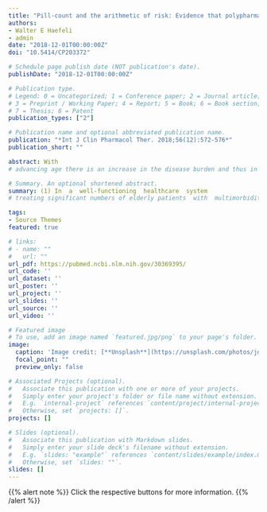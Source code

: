 ```yaml
---
title: "Pill-count and the arithmetic of risk: Evidence that polypharmacy is a health status marker rather than a predictive surrogate for the risk of adverse drug events"
authors:
- Walter E Haefeli
- admin
date: "2018-12-01T00:00:00Z"
doi: "10.5414/CP203372"

# Schedule page publish date (NOT publication's date).
publishDate: "2018-12-01T00:00:00Z"

# Publication type.
# Legend: 0 = Uncategorized; 1 = Conference paper; 2 = Journal article;
# 3 = Preprint / Working Paper; 4 = Report; 5 = Book; 6 = Book section;
# 7 = Thesis; 8 = Patent
publication_types: ["2"]

# Publication name and optional abbreviated publication name.
publication: "*Int J Clin Pharmacol Ther. 2018;56(12):572-576*"
publication_short: ""

abstract: With 
# advancing age there is an increase in the disease burden and thus in the number of drugs prescribed to this patient group. It is often assumed that an increase in pill count is associated per se with an increase in the number of medication errors (e.g., potentially inappropriate prescribing, PIP) and the frequency of adverse drug events (ADE). However, prescribing more drugs can also mean more successful treatment, making it important to critically assess the benefit/risk balance of the medications prescribed in each patient. Whether a prescribed medication is appropriate depends on the clinical state of the patient (diagnoses), treatment goals, comedication/drug interactions, patient preferences, whether the patient tolerates the drug, a measure of how frail the patient is, etc. It is often argued that the number of prescribed drugs should be restricted, but we hold the view that this should only be done after careful consideration of the factors mentioned above. In our study, we remodeled the findings of two large cohort studies investigating the association between the number of drugs prescribed and clinical endpoints. The graphic illustrations obtained confirmed that targeting pill count, as a measure to reduce ADEs and mortality, fails to impact patient well-being because the number of drugs prescribed is likely determined by patient characteristics affecting drug response, namely, disease burden, patient functionality, and specific patient needs, all of which must be taken into account in order to reduce the risk of PIMs and the occurrence ADEs.

# Summary. An optional shortened abstract.
summary: (1) In  a  well-functioning  healthcare  system 
# treating significant numbers of elderly patients  with  multimorbidity,  polypharmacy  (5  or  more  drugs  daily)  is  a  consequence  rather than a cause of illness. (2) Polypharmacy can increase the risk of adverse drug events but may be essential for an optimal patient therapy. (3) The number of drugs taken will be higher, and probably rightly so, in multimorbid pa-tients with chronic (incurable) diseases. (4) Targeting pill count as a measure to re-duce adverse drug events has failed to impact patient  well-being,  whereas  a  strategy  that  assesses  patient  characteristics,  such  as  disease burden, patient functionality, care situation, and patient needs can reduce the risk of PIMs and ADEs.

tags:
- Source Themes
featured: true

# links:
# - name: ""
#   url: ""
url_pdf: https://pubmed.ncbi.nlm.nih.gov/30369395/
url_code: ''
url_dataset: ''
url_poster: ''
url_project: ''
url_slides: ''
url_source: ''
url_video: ''

# Featured image
# To use, add an image named `featured.jpg/png` to your page's folder. 
image:
  caption: 'Image credit: [**Unsplash**](https://unsplash.com/photos/jdD8gXaTZsc)'
  focal_point: ""
  preview_only: false

# Associated Projects (optional).
#   Associate this publication with one or more of your projects.
#   Simply enter your project's folder or file name without extension.
#   E.g. `internal-project` references `content/project/internal-project/index.md`.
#   Otherwise, set `projects: []`.
projects: []

# Slides (optional).
#   Associate this publication with Markdown slides.
#   Simply enter your slide deck's filename without extension.
#   E.g. `slides: "example"` references `content/slides/example/index.md`.
#   Otherwise, set `slides: ""`.
slides: []
---
```


{{% alert note %}}
Click the respective buttons for more information.
{{% /alert %}}
